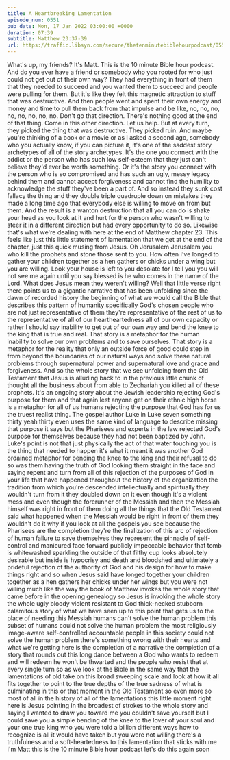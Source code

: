 ```yaml
---
title: A Heartbreaking Lamentation
episode_num: 0551
pub_date: Mon, 17 Jan 2022 03:00:00 +0000
duration: 07:39
subtitle: Matthew 23:37-39
url: https://traffic.libsyn.com/secure/thetenminutebiblehourpodcast/0551_-_A_Heartbreaking_Lamentation.mp3
---
```


 What's up, my friends? It's Matt. This is the 10 minute Bible hour podcast. And do you ever have a friend or somebody who you rooted for who just could not get out of their own way? They had everything in front of them that they needed to succeed and you wanted them to succeed and people were pulling for them. But it's like they felt this magnetic attraction to stuff that was destructive. And then people went and spent their own energy and money and time to pull them back from that impulse and be like, no, no, no, no, no, no, no, no. Don't go that direction. There's nothing good at the end of that thing. Come in this other direction. Let us help. But at every turn, they picked the thing that was destructive. They picked ruin. And maybe you're thinking of a book or a movie or as I asked a second ago, somebody who you actually know, if you can picture it, it's one of the saddest story archetypes of all of the story archetypes. It's the one you connect with the addict or the person who has such low self-esteem that they just can't believe they'd ever be worth something. Or it's the story you connect with the person who is so compromised and has such an ugly, messy legacy behind them and cannot accept forgiveness and cannot find the humility to acknowledge the stuff they've been a part of. And so instead they sunk cost fallacy the thing and they double triple quadruple down on mistakes they made a long time ago that everybody else is willing to move on from but them. And the result is a wanton destruction that all you can do is shake your head as you look at it and hurt for the person who wasn't willing to steer it in a different direction but had every opportunity to do so. Likewise that's what we're dealing with here at the end of Matthew chapter 23. This feels like just this little statement of lamentation that we get at the end of the chapter, just this quick musing from Jesus. Oh Jerusalem Jerusalem you who kill the prophets and stone those sent to you. How often I've longed to gather your children together as a hen gathers or chicks under a wing but you are willing. Look your house is left to you desolate for I tell you you will not see me again until you say blessed is he who comes in the name of the Lord. What does Jesus mean they weren't willing? Well that little verse right there points us to a gigantic narrative that has been unfolding since the dawn of recorded history the beginning of what we would call the Bible that describes this pattern of humanity specifically God's chosen people who are not just representative of them they're representative of the rest of us to the representative of all of our heartheartedness all of our own capacity or rather I should say inability to get out of our own way and bend the knee to the king that is true and real. That story is a metaphor for the human inability to solve our own problems and to save ourselves. That story is a metaphor for the reality that only an outside force of good could step in from beyond the boundaries of our natural ways and solve these natural problems through supernatural power and supernatural love and grace and forgiveness. And so the whole story that we see unfolding from the Old Testament that Jesus is alluding back to in the previous little chunk of thought all the business about from able to Zechariah you killed all of these prophets. It's an ongoing story about the Jewish leadership rejecting God's purpose for them and that again lest anyone get on their ethnic high horse is a metaphor for all of us humans rejecting the purpose that God has for us the truest realist thing. The gospel author Luke in Luke seven something thirty yeah thirty even uses the same kind of language to describe missing that purpose it says but the Pharisees and experts in the law rejected God's purpose for themselves because they had not been baptized by John. Luke's point is not that just physically the act of that water touching you is the thing that needed to happen it's what it meant it was another God ordained metaphor for bending the knee to the king and their refusal to do so was them having the truth of God looking them straight in the face and saying repent and turn from all of this rejection of the purposes of God in your life that have happened throughout the history of the organization the tradition from which you're descended intellectually and spiritually they wouldn't turn from it they doubled down on it even though it's a violent mess and even though the forerunner of the Messiah and then the Messiah himself was right in front of them doing all the things that the Old Testament said what happened when the Messiah would be right in front of them they wouldn't do it why if you look at all the gospels you see because the Pharisees are the completion they're the finalization of this arc of rejection of human failure to save themselves they represent the pinnacle of self-control and manicured face forward publicly impeccable behavior that tomb is whitewashed sparkling the outside of that filthy cup looks absolutely desirable but inside is hypocrisy and death and bloodshed and ultimately a prideful rejection of the authority of God and his design for how to make things right and so when Jesus said have longed together your children together as a hen gathers her chicks under her wings but you were not willing much like the way the book of Matthew invokes the whole story that came before in the opening genealogy so Jesus is invoking the whole story the whole ugly bloody violent resistant to God thick-necked stubborn calamitous story of what we have seen up to this point that gets us to the place of needing this Messiah humans can't solve the human problem this subset of humans could not solve the human problem the most religiously image-aware self-controlled accountable people in this society could not solve the human problem there's something wrong with their hearts and what we're getting here is the completion of a narrative the completion of a story that rounds out this long dance between a God who wants to redeem and will redeem he won't be thwarted and the people who resist that at every single turn so as we look at the Bible in the same way that the lamentations of old take on this broad sweeping scale and look at how it all fits together to point to the true depths of the true sadness of what is culminating in this or that moment in the Old Testament so even more so most of all in the history of all of the lamentations this little moment right here is Jesus pointing in the broadest of strokes to the whole story and saying I wanted to draw you toward me you couldn't save yourself but I could save you a simple bending of the knee to the lover of your soul and your one true king who you were told a billion different ways how to recognize is all it would have taken but you were not willing there's a truthfulness and a soft-heartedness to this lamentation that sticks with me I'm Matt this is the 10 minute Bible hour podcast let's do this again soon